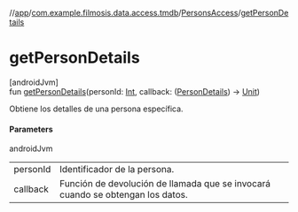//[app](../../../index.md)/[com.example.filmosis.data.access.tmdb](../index.md)/[PersonsAccess](index.md)/[getPersonDetails](get-person-details.md)

# getPersonDetails

[androidJvm]\
fun [getPersonDetails](get-person-details.md)(personId: [Int](https://kotlinlang.org/api/latest/jvm/stdlib/kotlin/-int/index.html), callback: ([PersonDetails](../../com.example.filmosis.data.model.tmdb/-person-details/index.md)) -&gt; [Unit](https://kotlinlang.org/api/latest/jvm/stdlib/kotlin/-unit/index.html))

Obtiene los detalles de una persona específica.

#### Parameters

androidJvm

| | |
|---|---|
| personId | Identificador de la persona. |
| callback | Función de devolución de llamada que se invocará cuando se obtengan los datos. |
